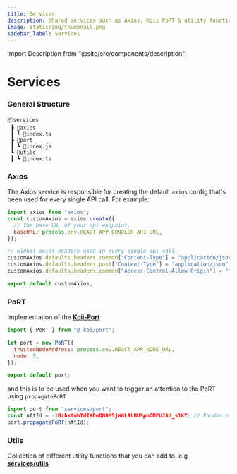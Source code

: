 ```yaml
---
title: Services
description: Shared services such as Axios, Koii PoRT & utility functions. You can find more useful functions in utils/index.ts
image: static/img/thumbnail.png
sidebar_label: Services
---
```


import Description from "@site/src/components/description";

# Services

<Description
  text="Shared services such as Axios, Koii PoRT & utility functions. You can find
  more useful functions in utils/index.ts"
/>

### General Structure

```
📦services
 ┣ 📂axios
 ┃ ┗ 📜index.ts
 ┣ 📂port
 ┃ ┗ 📜index.js
 ┗ 📂utils
 ┃ ┗ 📜index.ts

```

### Axios

The Axios service is responsible for creating the default `axios` config that's been used for every single API call. For example:

```jsx
import axios from "axios";
const customAxios = axios.create({
  // The base URL of your api endpoint.
  baseURL: process.env.REACT_APP_BUNDLER_API_URL,
});

// Global axios headers used in every single api call.
customAxios.defaults.headers.common["Content-Type"] = "application/json";
customAxios.defaults.headers.post["Content-Type"] = "application/json";
customAxios.defaults.headers.common["Access-Control-Allow-Origin"] = "*";

export default customAxios;
```

### PoRT

Implementation of the [**Koii-Port**](https://github.com/koii-network/koi-PoRT)

```jsx
import { PoRT } from "@_koi/port";

let port = new PoRT({
  trustedNodeAddress: process.env.REACT_APP_NODE_URL,
  node: 5,
});

export default port;
```

and this is to be used when you want to trigger an attention to the PoRT using `propagatePoRT`

```jsx
import port from "services/port";
const nftId = -1BzhktwhTdIKDeQNOM5jW6LALHUSpoOMFUJAd_s1KY; // Random nft id
port.propagatePoRT(nftId);
```

### Utils

Collection of different utility functions that you can add to. e.g [**services/utils**](https://github.com/koii-network/koii.X/blob/main/src/services/utils/index.ts) &#x20;
